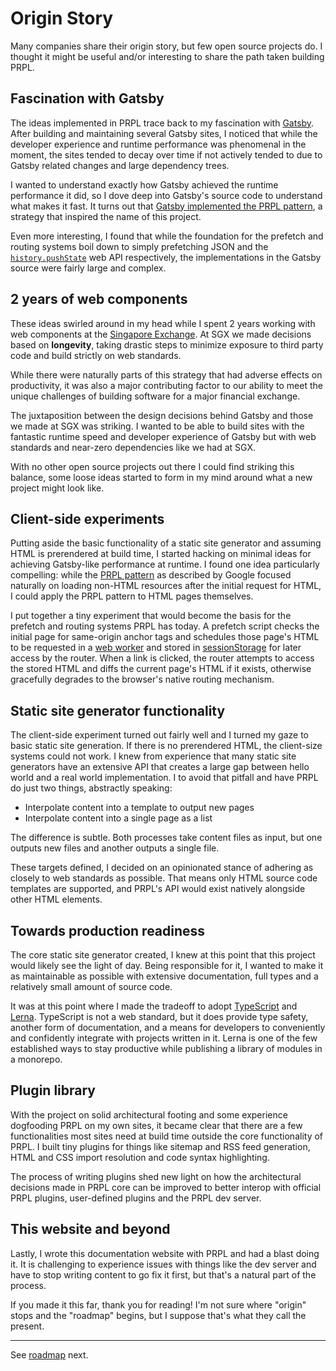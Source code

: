 <!--
title: Origin Story
slug: /origin-story
order: 11
-->

# Origin Story

Many companies share their origin story, but few open source projects do. I thought it might be useful and/or 
interesting to share the path taken building PRPL.

## Fascination with Gatsby

The ideas implemented in PRPL trace back to my fascination with [Gatsby](https://www.gatsbyjs.com). After building 
and maintaining several Gatsby sites, I noticed that while the developer experience and runtime performance was 
phenomenal in the moment, the sites tended to decay over time if not actively tended to due to Gatsby related changes 
and large dependency trees.

I wanted to understand exactly how Gatsby achieved the runtime performance it did, so I dove deep into Gatsby's source 
code to understand what makes it fast. It turns out that [Gatsby implemented the PRPL pattern](https://www.gatsbyjs.com/docs/prpl-pattern/), a strategy that inspired the name of this project.

Even more interesting, I found that while the foundation for the prefetch and routing systems boil down to simply
prefetching JSON and the [`history.pushState`](https://developer.mozilla.org/en-US/docs/Web/API/History/pushState)
web API respectively, the implementations in the Gatsby source were fairly large and complex.

## 2 years of web components

These ideas swirled around in my head while I spent 2 years working with web components at the [Singapore Exchange](https://www.sgx.com).
At SGX we made decisions based on **longevity**, taking drastic steps to minimize exposure to third party code and 
build strictly on web standards.

While there were naturally parts of this strategy that had adverse effects on productivity, it was also a major contributing factor to our ability to meet the unique challenges of building 
software for a major financial exchange.

The juxtaposition between the design decisions behind Gatsby and those we made at SGX was striking. I wanted to be 
able to build sites with the fantastic runtime speed and developer experience of Gatsby but with web 
standards and near-zero dependencies like we had at SGX.

With no other open source projects out there I could find striking this balance, some loose ideas started to form in 
my mind around what a new project might look like.

## Client-side experiments

Putting aside the basic functionality of a static site generator and assuming HTML is prerendered at build time, 
I started hacking on minimal ideas for achieving Gatsby-like performance at runtime. I found one idea particularly 
compelling: while the [PRPL pattern](https://web.dev/apply-instant-loading-with-prpl/) as described by Google 
focused naturally on loading non-HTML resources after the initial request for HTML, I could apply the PRPL pattern 
to HTML pages themselves.

I put together a tiny experiment that would become the basis for the prefetch and routing systems PRPL has today. A 
prefetch script checks the initial page for same-origin anchor tags and schedules those page's HTML to be requested 
in a [web worker](https://developer.mozilla.org/en-US/docs/Web/API/Web_Workers_API) and
stored in [sessionStorage](https://developer.mozilla.org/en-US/docs/Web/API/Window/sessionStorage) for later access 
by the router. When a link is clicked, the router attempts to access the stored HTML and diffs the current page's 
HTML if it exists, otherwise gracefully degrades to the browser's native routing mechanism.

## Static site generator functionality

The client-side experiment turned out fairly well and I turned my gaze to basic static site generation. If there is 
no prerendered HTML, the client-size systems could not work. I knew from experience that many static site generators 
have an extensive API that creates a large gap between hello world and a real world implementation. I to avoid 
that pitfall and have PRPL do just two things, abstractly speaking:

- Interpolate content into a template to output new pages
- Interpolate content into a single page as a list

The difference is subtle. Both processes take content files as input, but one outputs new files and another 
outputs a single file.

These targets defined, I decided on an opinionated stance of adhering as closely to web standards as possible. That 
means only HTML source code templates are supported, and PRPL's API would exist natively alongside other HTML 
elements.

## Towards production readiness

The core static site generator created, I knew at this point that this project would likely see the light of day. 
Being responsible for it, I wanted to make it as maintainable as possible with extensive documentation, full types 
and a relatively small amount of source code.

It was at this point where I made the tradeoff to adopt [TypeScript](https://www.typescriptlang.org) and [Lerna](https://lerna.js.org).
TypeScript is not a web standard, but it does provide type safety, another form of documentation, and a means for 
developers to conveniently and confidently integrate with projects written in it. Lerna is one of the few established 
ways to stay productive while publishing a library of modules in a monorepo.

## Plugin library

With the project on solid architectural footing and some experience dogfooding PRPL on my own sites, it became clear 
that there are a few functionalities most sites need at build time outside the core functionality of PRPL. I 
built tiny plugins for things like sitemap and RSS feed generation, HTML and CSS import resolution and code 
syntax highlighting.

The process of writing plugins shed new light on how the architectural decisions made in PRPL core can be improved 
to better interop with official PRPL plugins, user-defined plugins and the PRPL dev server.

## This website and beyond

Lastly, I wrote this documentation website with PRPL and had a blast doing it. It is challenging to experience 
issues with things like the dev server and have to stop writing content to go fix it first, but that's a natural 
part of the process.

If you made it this far, thank you for reading! I'm not sure where "origin" stops and the "roadmap" begins, but I 
suppose that's what they call the present.

---

See [roadmap](/roadmap) next.